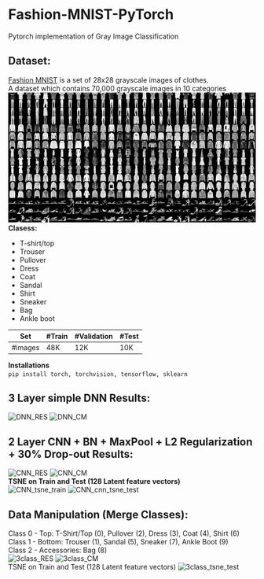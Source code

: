 # Fashion-MNIST-PyTorch
Pytorch implementation of Gray Image Classification 


## Dataset:
[Fashion MNIST](https://www.kaggle.com/datasets/zalando-research/fashionmnist)
is a set of 28x28 grayscale images of clothes.  
A dataset which contains 70,000 grayscale images in 10 categories  
![Data](./images/fashion-mnist.png)  
**Clasess:**    
- T-shirt/top
- Trouser
- Pullover
- Dress
- Coat
- Sandal
- Shirt
- Sneaker
- Bag
- Ankle boot  

Set | #Train | #Validation | #Test |
--- | --- | --- | --- |
#images | 48K | 12K | 10K |  

**Installations**  
```pip install torch, torchvision, tensorflow, sklearn```  
## 3 Layer simple DNN Results:
![DNN_RES](./images/DNN.jpg) ![DNN_CM](./images/DNN_cm.jpg)  

## 2 Layer CNN + BN + MaxPool + L2 Regularization + 30% Drop-out Results:
![CNN_RES](./images/cnn_res.jpg) ![CNN_CM](./images/cnn_cm.jpg)   
**TSNE on Train and Test (128 Latent feature vectors)**  
![CNN_tsne_train](./images/cnn_tsne_train.jpg) ![CNN_cnn_tsne_test](./images/cnn_tsne_test.jpg)  
## Data Manipulation (Merge Classes):
Class 0 - Top: T-Shirt/Top (0), Pullover (2), Dress (3), Coat (4), Shirt (6)  
Class 1 - Bottom: Trouser (1), Sandal (5), Sneaker (7), Ankle Boot (9)  
Class 2 - Accessories: Bag (8)  
![3class_RES](./images/3class_res.png) ![3class_CM](./images/3class_cm.png)   
TSNE on Train and Test (128 Latent feature vectors)
![3class_tsne_test](./images/3class_tsne_test.png)   

